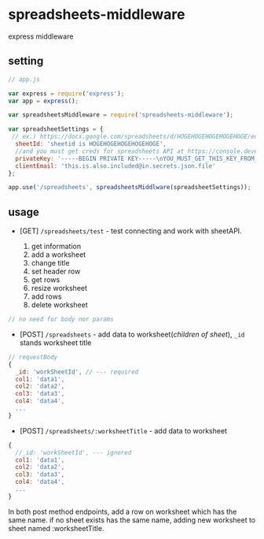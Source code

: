 # spreadsheets-middleware
express middleware

## setting

```javascript
// app.js

var express = require('express');
var app = express();

var spreadsheetsMiddleware = require('spreadsheets-middleware');

var spreadsheetSettings = {
 // ex.) https://docs.google.com/spreadsheets/d/HOGEHOGEHOGEHOGEHOGE/edit
  sheetId: 'sheetid is HOGEHOGEHOGEHOGEHOGE',
  //and you must get creds for spreadsheets API at https://console.developers.google.com/
  privateKey: '-----BEGIN PRIVATE KEY-----\nYOU_MUST_GET_THIS_KEY_FROM_CONSOLE_DEVELOPERS_GOOGLE_COM_FOR_EXAMPLE_YOU_ADD_A_PROJECT_AND_ENABLE_GOOGLE_DRIVE_API_AND_THEN_GENERATE_SERVICE_ACCOUNT_WITH_KEY_FILE_AS_JSON_THEN_OPEN_THAT_JSON_FILE_CONTAINS_PRIVATE_KEY_LIKE_THIS!!_\n-----END PRIVATE KEY-----\n',
  clientEmail: 'this.is.also.included@in.secrets.json.file'
};

app.use('/spreadsheets', spreadsheetsMiddlware(spreadsheetSettings));
```

## usage
* [GET] ```/spreadsheets/test``` - test connecting and work with sheetAPI.

    1. get information
    1. add a worksheet
    1. change title
    1. set header row
    1. get rows 
    1. resize worksheet
    1. add rows
    1. delete worksheet

```javascript
// no need for body nor params
```

* [POST] ```/spreadsheets``` - add data to worksheet(*children of sheet*), ```_id``` stands worksheet title
```javascript
// requestBody
{
  _id: 'workSheetId', // --- required
  col1: 'data1',
  col2: 'data2',
  col3: 'data3',
  col4: 'data4',
  ...
}
```


* [POST] ```/spreadsheets/:worksheetTitle``` - add data to worksheet
```javascript
{
  //_id: 'workSheetId', --- ignored
  col1: 'data1',
  col2: 'data2',
  col3: 'data3',
  col4: 'data4',
  ...
}
```

In both post method endpoints, add a row on worksheet which has the same name. if no sheet exists has the same name, adding new worksheet to sheet named :worksheetTitle.


